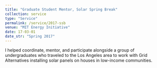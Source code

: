 ```yaml
---
title: "Graduate Student Mentor, Solar Spring Break"
collection: service
type: "Service"
permalink: /service/2017-ssb
venue: "MIT Energy Initiative"
date: 17-03-01
date_str: "Spring 2017"
---
```


I helped coordinate, mentor, and participate alongside a group of undergraduates who traveled to the Los Angeles area to work with Grid Alternatives installing solar panels on houses in low-income communities.
